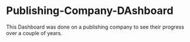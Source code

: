 # Publishing-Company-DAshboard
This Dashboard was done on a publishing company to see their progress over a couple of years.
